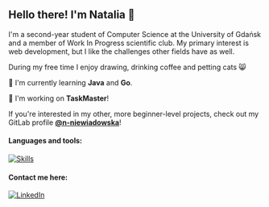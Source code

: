 ## Hello there! I'm Natalia 👋

I'm a second-year student of Computer Science at the University of Gdańsk and a member of Work In Progress scientific club. My primary interest is web development, but I like the challenges other fields have as well.

During my free time I enjoy drawing, drinking coffee and petting cats :smile_cat:

:rocket: I'm currently learning **Java** and **Go**.

:telescope: I'm working on **TaskMaster**!

If you're interested in my other, more beginner-level projects, check out my GitLab profile **[@n-niewiadowska](https://gitlab.com/n-niewiadowska)**!

#### Languages and tools:

[![Skills](https://skillicons.dev/icons?i=js,ts,py,scala,java,go,bash,react,nextjs,html,css,sass,nodejs,express,flask,figma,mongodb,mysql,git,docker&perline=10)](https://skillicons.dev)

#### Contact me here:

[![LinkedIn](https://img.shields.io/badge/LinkedIn-0077B5?style=for-the-badge&logo=linkedin&logoColor=white)](https://www.linkedin.com/in/natalia-niewiadowska/)
